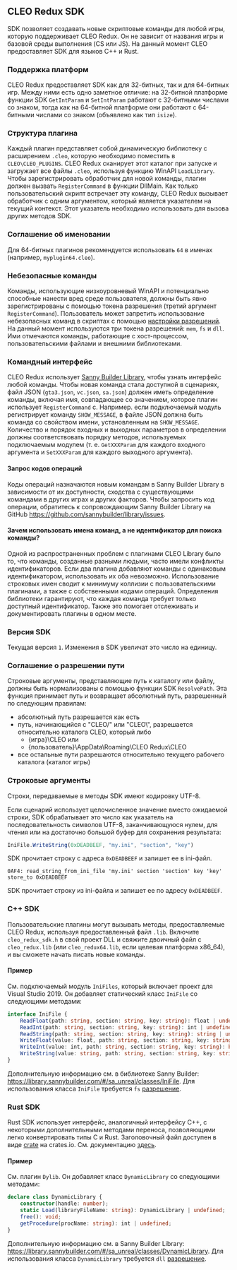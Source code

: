 ## CLEO Redux SDK

SDK позволяет создавать новые скриптовые команды для любой игры, которую поддерживает CLEO Redux. Он не зависит от названия игры и базовой среды выполнения (CS или JS). На данный момент CLEO предоставляет SDK для языков C++ и Rust.

### Поддержка платформ

CLEO Redux предоставляет SDK как для 32-битных, так и для 64-битных игр. Между ними есть одно заметное отличие: на 32-битной платформе функции SDK `GetIntParam` и `SetIntParam` работают с 32-битными числами со знаком, тогда как на 64-битной платформе они работают с 64-битными числами со знаком (объявлено как тип `isize`).

### Структура плагина

Каждый плагин представляет собой динамическую библиотеку с расширением `.cleo`, которую необходимо поместить в `CLEO\CLEO_PLUGINS`. CLEO Redux сканирует этот каталог при запуске и загружает все файлы `.cleo`, используя функцию WinAPI `LoadLibrary`. Чтобы зарегистрировать обработчик для новой команды, плагин должен вызвать `RegisterCommand` в функции DllMain. Как только пользовательский скрипт встречает эту команду, CLEO Redux вызывает обработчик с одним аргументом, который является указателем на текущий контекст. Этот указатель необходимо использовать для вызова других методов SDK.

### Соглашение об именовании

Для 64-битных плагинов рекомендуется использовать `64` в именах (например, `myplugin64.cleo`).

### Небезопасные команды

Команды, использующие низкоуровневый WinAPI и потенциально способные нанести вред среде пользователя, должны быть явно зарегистрированы с помощью токена разрешения (третий аргумент `RegisterCommand`). Пользователь может запретить использование небезопасных команд в скриптах с помощью [настройки разрешений](https://github.com/TheFantomKiller420/CLEO-Redux-rus-local/blob/master/readme.md#разрешения). На данный момент используются три токена разрешений: `mem`, `fs` и `dll`. Ими отмечаются команды, работающие с хост-процессом, пользовательскими файлами и внешними библиотеками.

### Командный интерфейс

CLEO Redux использует [Sanny Builder Library](https://library.sannybuilder.com), чтобы узнать интерфейс любой команды. Чтобы новая команда стала доступной в сценариях, файл JSON (`gta3.json`, `vc.json`, `sa.json`) должен иметь определение команды, включая имя, совпадающее со значением, которое плагин использует `RegisterCommand` с. Например. если подключаемый модуль регистрирует команду `SHOW_MESSAGE`, в файле JSON должна быть команда со свойством имени, установленным на `SHOW_MESSAGE`. Количество и порядок входных и выходных параметров в определении должны соответствовать порядку методов, используемых подключаемым модулем (т. е. `GetXXXParam` для каждого входного аргумента и `SetXXXParam` для каждого выходного аргумента).

#### Запрос кодов операций

Коды операций назначаются новым командам в Sanny Builder Library в зависимости от их доступности, сходства с существующими командами в других играх и других факторов. Чтобы запросить код операции, обратитесь к сопровождающим Sanny Builder Library на GitHub https://github.com/sannybuilder/library/issues.

#### Зачем использовать имена команд, а не идентификатор для поиска команды?

Одной из распространенных проблем с плагинами CLEO Library было то, что команды, созданные разными людьми, часто имели конфликты идентификаторов. Если два плагина добавляют команды с одинаковым идентификатором, использовать их оба невозможно. Использование строковых имен сводит к минимуму коллизии с пользовательскими плагинами, а также с собственными кодами операций. Определения библиотеки гарантируют, что каждая команда требует только доступный идентификатор. Также это помогает отслеживать и документировать плагины в одном месте.

### Версия SDK

Текущая версия `1`. Изменения в SDK увеличат это число на единицу.

### Соглашение о разрешении пути

Строковые аргументы, представляющие путь к каталогу или файлу, должны быть нормализованы с помощью функции SDK `ResolvePath`. Эта функция принимает путь и возвращает абсолютный путь, разрешенный по следующим правилам:

- абсолютный путь разрешается как есть
- путь, начинающийся с "CLEO/" или "CLEO\\", разрешается относительно каталога CLEO, который либо
  - {игра}\CLEO или
  - {пользователь}\AppData\Roaming\CLEO Redux\CLEO
- все остальные пути разрешаются относительно текущего рабочего каталога (каталог игры)


### Строковые аргументы

Строки, передаваемые в методы SDK имеют кодировку UTF-8.

Если сценарий использует целочисленное значение вместо ожидаемой строки, SDK обрабатывает это число как указатель на последовательность символов UTF-8, заканчивающуюся нулем, для чтения или на достаточно большой буфер для сохранения результата:

```js
IniFile.WriteString(0xDEADBEEF, "my.ini", "section", "key")
```

SDK прочитает строку с адреса `0xDEADBEEF` и запишет ее в ini-файл.

```
0AF4: read_string_from_ini_file 'my.ini' section 'section' key 'key' store_to 0xDEADBEEF
```

SDK прочитает строку из ini-файла и запишет ее по адресу `0xDEADBEEF`.

### C++ SDK

Пользовательские плагины могут вызывать методы, предоставляемые CLEO Redux, используя предоставленный файл `.lib`. Включите `cleo_redux_sdk.h` в свой проект DLL и свяжите двоичный файл с `cleo_redux.lib` (или `cleo_redux64.lib`, если целевая платформа x86_64), и вы сможете начать писать новые команды.

#### Пример

См. подключаемый модуль `IniFiles`, который включает проект для Visual Studio 2019. Он добавляет статический класс `IniFile` со следующими методами:

```ts
interface IniFile {
    ReadFloat(path: string, section: string, key: string): float | undefined;
    ReadInt(path: string, section: string, key: string): int | undefined;
    ReadString(path: string, section: string, key: string): string | undefined;
    WriteFloat(value: float, path: string, section: string, key: string): boolean;
    WriteInt(value: int, path: string, section: string, key: string): boolean;
    WriteString(value: string, path: string, section: string, key: string): boolean;
}
```

Дополнительную информацию см. в библиотеке Sanny Builder: https://library.sannybuilder.com/#/sa_unreal/classes/IniFile. Для использования класса `IniFile` требуется `fs` [разрешение](readme.md#разрешения).

### Rust SDK

Rust SDK использует интерфейс, аналогичный интерфейсу C++, с некоторыми дополнительными методами переноса, позволяющими легко конвертировать типы C и Rust. Заголовочный файл доступен в виде [crate](https://crates.io/crates/cleo_redux_sdk) на crates.io. См. документацию [здесь](https://docs.rs/cleo_redux_sdk/latest/).

#### Пример

См. плагин `Dylib`. Он добавляет класс `DynamicLibrary` со следующими методами:

```ts
declare class DynamicLibrary {
    constructor(handle: number);
    static Load(libraryFileName: string): DynamicLibrary | undefined;
    free(): void;
    getProcedure(procName: string): int | undefined;
}
```

Дополнительную информацию см. в Sanny Builder Library: https://library.sannybuilder.com/#/sa_unreal/classes/DynamicLibrary. Для использования класса `DynamicLibrary` требуется `dll` [разрешение](readme.md#разрешения).

